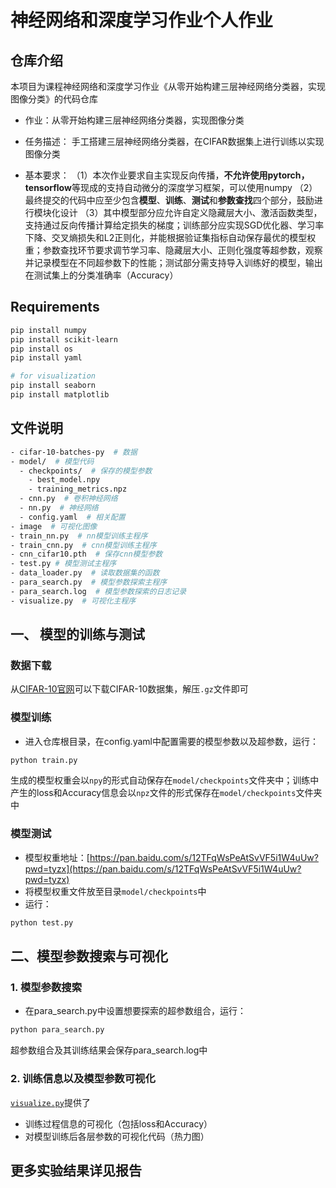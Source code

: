# 神经网络和深度学习作业个人作业

## 仓库介绍

本项目为课程神经网络和深度学习作业《从零开始构建三层神经网络分类器，实现图像分类》的代码仓库

* 作业：从零开始构建三层神经网络分类器，实现图像分类

* 任务描述：
  手工搭建三层神经网络分类器，在CIFAR数据集上进行训练以实现图像分类

* 基本要求：
  （1）本次作业要求自主实现反向传播，**不允许使用pytorch，tensorflow**等现成的支持自动微分的深度学习框架，可以使用numpy
  （2）最终提交的代码中应至少包含**模型**、**训练**、**测试**和**参数查找**四个部分，鼓励进行模块化设计
  （3）其中模型部分应允许自定义隐藏层大小、激活函数类型，支持通过反向传播计算给定损失的梯度；训练部分应实现SGD优化器、学习率下降、交叉熵损失和L2正则化，并能根据验证集指标自动保存最优的模型权重；参数查找环节要求调节学习率、隐藏层大小、正则化强度等超参数，观察并记录模型在不同超参数下的性能；测试部分需支持导入训练好的模型，输出在测试集上的分类准确率（Accuracy）

## Requirements

```bash
pip install numpy
pip install scikit-learn
pip install os
pip install yaml

# for visualization
pip install seaborn
pip install matplotlib
```

## 文件说明
```bash
- cifar-10-batches-py  # 数据
- model/  # 模型代码
  - checkpoints/  # 保存的模型参数
    - best_model.npy
    - training_metrics.npz
  - cnn.py  # 卷积神经网络
  - nn.py  # 神经网络
  - config.yaml  # 相关配置
- image  # 可视化图像
- train_nn.py  # nn模型训练主程序
- train_cnn.py  # cnn模型训练主程序
- cnn_cifar10.pth  # 保存cnn模型参数
- test.py # 模型测试主程序
- data_loader.py  # 读取数据集的函数
- para_search.py  # 模型参数探索主程序
- para_search.log  # 模型参数探索的日志记录
- visualize.py  # 可视化主程序
```

## 一、 模型的训练与测试

### 数据下载

从[CIFAR-10官网](https://www.cs.toronto.edu/~kriz/cifar.html)可以下载CIFAR-10数据集，解压`.gz`文件即可

### 模型训练

* 进入仓库根目录，在config.yaml中配置需要的模型参数以及超参数，运行：
```bash
python train.py
```

生成的模型权重会以`npy`的形式自动保存在`model/checkpoints`文件夹中；训练中产生的loss和Accuracy信息会以`npz`文件的形式保存在`model/checkpoints`文件夹中

### 模型测试

* 模型权重地址：[https://pan.baidu.com/s/12TFqWsPeAtSvVF5i1W4uUw?pwd=tyzx](https://pan.baidu.com/s/12TFqWsPeAtSvVF5i1W4uUw?pwd=tyzx)
* 将模型权重文件放至目录`model/checkpoints`中
* 运行：
```bash
python test.py
```


## 二、模型参数搜索与可视化

### 1. 模型参数搜索
* 在para_search.py中设置想要探索的超参数组合，运行：
```bash
python para_search.py
```
超参数组合及其训练结果会保存para_search.log中

### 2. 训练信息以及模型参数可视化

[`visualize.py`](visualize.py)提供了
- 训练过程信息的可视化（包括loss和Accuracy）
- 对模型训练后各层参数的可视化代码（热力图）


## 更多实验结果详见报告
